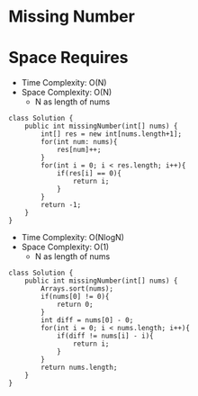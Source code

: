 # Missing Number

# Space Requires

- Time Complexity: O(N)
- Space Complexity: O(N)
  - N as length of nums

```
class Solution {
    public int missingNumber(int[] nums) {
        int[] res = new int[nums.length+1];
        for(int num: nums){
            res[num]++;
        }
        for(int i = 0; i < res.length; i++){
            if(res[i] == 0){
                return i;
            }
        }
        return -1;
    }
}
```

- Time Complexity: O(NlogN)
- Space Complexity: O(1)
  - N as length of nums

```
class Solution {
    public int missingNumber(int[] nums) {
        Arrays.sort(nums);
        if(nums[0] != 0){
            return 0;
        }
        int diff = nums[0] - 0;
        for(int i = 0; i < nums.length; i++){
            if(diff != nums[i] - i){
                return i;
            }
        }
        return nums.length;
    }
}
```

